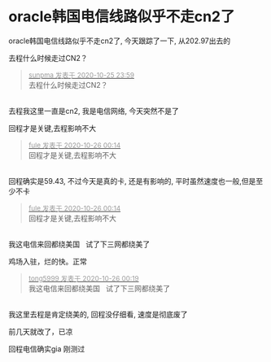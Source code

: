# oracle韩国电信线路似乎不走cn2了


oracle韩国电信线路似乎不走cn2了, 今天跟踪了一下, 从202.97出去的

去程什么时候走过CN2？

<div class="quote"><blockquote><font size="2"><a href="https://www.hostloc.com/forum.php?mod=redirect&amp;goto=findpost&amp;pid=9351968&amp;ptid=758421" target="_blank"><font color="#999999">sunpma 发表于 2020-10-25 23:59</font></a></font><br />
去程什么时候走过CN2？</blockquote></div><br />
去程我这里一直是cn2, 我是电信网络, 今天突然不是了

回程才是关键,去程影响不大<br />


<div class="quote"><blockquote><font size="2"><a href="https://www.hostloc.com/forum.php?mod=redirect&amp;goto=findpost&amp;pid=9352001&amp;ptid=758421" target="_blank"><font color="#999999">fule 发表于 2020-10-26 00:14</font></a></font><br />
回程才是关键,去程影响不大</blockquote></div><br />
回程确实是59.43, 不过今天是真的卡, 还是有影响的, 平时虽然速度也一般,但是至少不卡

<div class="quote"><blockquote><font size="2"><a href="https://www.hostloc.com/forum.php?mod=redirect&amp;goto=findpost&amp;pid=9352001&amp;ptid=758421" target="_blank"><font color="#999999">fule 发表于 2020-10-26 00:14</font></a></font><br />
回程才是关键,去程影响不大</blockquote></div><br />
我这电信来回都绕美国&nbsp; &nbsp;试了下三网都绕美了

鸡场入驻，烂的快。正常<img id="aimg_pwEEZ" onclick="zoom(this, this.src, 0, 0, 0)" class="zoom" src="https://cdn.jsdelivr.net/gh/hishis/forum-master/public/images/patch.gif" onmouseover="img_onmouseoverfunc(this)" onload="thumbImg(this)" border="0" alt="" />

<div class="quote"><blockquote><font size="2"><a href="https://www.hostloc.com/forum.php?mod=redirect&amp;goto=findpost&amp;pid=9352017&amp;ptid=758421" target="_blank"><font color="#999999">tong5999 发表于 2020-10-26 00:19</font></a></font><br />
我这电信来回都绕美国&nbsp; &nbsp;试了下三网都绕美了</blockquote></div><br />
我这里去程是肯定绕美的, 回程没仔细看, 速度是彻底废了

前几天就改了，已凉

回程电信确实gia 刚测过<img id="aimg_Sj5Vx" onclick="zoom(this, this.src, 0, 0, 0)" class="zoom" src="https://cdn.jsdelivr.net/gh/hishis/forum-master/public/images/patch.gif" onmouseover="img_onmouseoverfunc(this)" onload="thumbImg(this)" border="0" alt="" />
